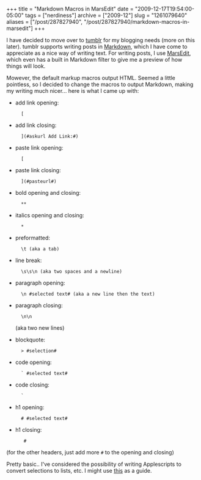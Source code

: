 +++
title = "Markdown Macros in MarsEdit"
date = "2009-12-17T19:54:00-05:00"
tags = ["nerdiness"]
archive = ["2009-12"]
slug = "1261079640"
aliases = ["/post/287827940", "/post/287827940/markdown-macros-in-marsedit"]
+++

I have decided to move over to [tumblr][1] for my blogging needs (more on
this later). tumblr supports writing posts in [Markdown][2], which I have
come to appreciate as a nice way of writing text.  For writing posts,
I use [MarsEdit][3], which even has a built in Markdown filter to give me
a preview of how things will look.

Mowever, the default markup macros output HTML.  Seemed a little
pointless, so I decided to change the macros to output Markdown, making my
writing much nicer... here is what I came up with:

* add link opening:	

        [
	
* add link closing:
	
        ](#askurl Add Link:#)

* paste link opening:
		
        [

* paste link closing:

        ](#pasteurl#)

* bold opening and closing:

        **

* italics opening and closing:

		*

* preformatted:

        \t (aka a tab)

* line break:

        \s\s\n (aka two spaces and a newline)

* paragraph opening:

        \n #selected text# (aka a new line then the text)

* paragraph closing:

        \n\n

    (aka two new lines)

* blockquote:

        > #selection#

* code opening:

        ` #selected text#

* code closing:

        `

* h1 opening:

        # #selected text#

* h1 closing:

         #

(for the other headers, just add more `#` to the opening and closing)

Pretty basic.. I've considered the possibility of writing Applescripts to
convert selections to lists, etc. I might use [this][4] as a guide.

[1]: http://www.tumblr.com
[2]: http://daringfireball.net/projects/markdown/
[3]: http://www.red-sweater.com/marsedit/
[4]: http://www.likewowonline.net/web/dev/footnotes-applescript-marsedit.html

